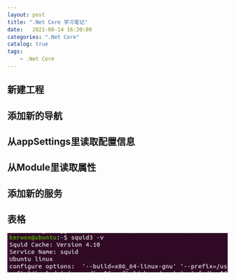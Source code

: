 ```yaml
---                
layout: post                
title: ".Net Core 学习笔记" 
date:   2021-08-14 16:30:00                 
categories: ".Net Core"                
catalog: true                
tags:                 
    - .Net Core                
---      
```


## 新建工程
 

## 添加新的导航

## 从appSettings里读取配置信息


## 从Module里读取属性


## 添加新的服务  


## 表格

![img](https://github.com/kerwenzhang/kerwenzhang.github.io/blob/master/_posts/image/Proxy0.png?raw=true)  

